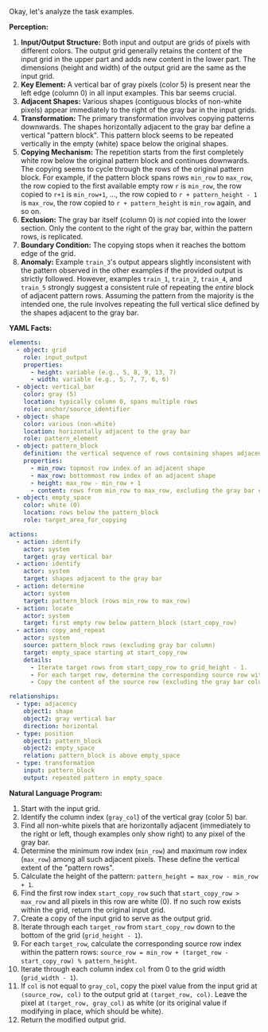 Okay, let's analyze the task examples.

**Perception:**

1.  **Input/Output Structure:** Both input and output are grids of pixels with different colors. The output grid generally retains the content of the input grid in the upper part and adds new content in the lower part. The dimensions (height and width) of the output grid are the same as the input grid.
2.  **Key Element:** A vertical bar of gray pixels (color 5) is present near the left edge (column 0) in all input examples. This bar seems crucial.
3.  **Adjacent Shapes:** Various shapes (contiguous blocks of non-white pixels) appear immediately to the right of the gray bar in the input grids.
4.  **Transformation:** The primary transformation involves copying patterns downwards. The shapes horizontally adjacent to the gray bar define a vertical "pattern block". This pattern block seems to be repeated vertically in the empty (white) space below the original shapes.
5.  **Copying Mechanism:** The repetition starts from the first completely white row below the original pattern block and continues downwards. The copying seems to cycle through the rows of the original pattern block. For example, if the pattern block spans rows `min_row` to `max_row`, the row copied to the first available empty row `r` is `min_row`, the row copied to `r+1` is `min_row+1`, ..., the row copied to `r + pattern_height - 1` is `max_row`, the row copied to `r + pattern_height` is `min_row` again, and so on.
6.  **Exclusion:** The gray bar itself (column 0) is *not* copied into the lower section. Only the content to the right of the gray bar, within the pattern rows, is replicated.
7.  **Boundary Condition:** The copying stops when it reaches the bottom edge of the grid.
8.  **Anomaly:** Example `train_3`'s output appears slightly inconsistent with the pattern observed in the other examples if the provided output is strictly followed. However, examples `train_1`, `train_2`, `train_4`, and `train_5` strongly suggest a consistent rule of repeating the *entire* block of adjacent pattern rows. Assuming the pattern from the majority is the intended one, the rule involves repeating the full vertical slice defined by the shapes adjacent to the gray bar.

**YAML Facts:**


```yaml
elements:
  - object: grid
    role: input_output
    properties:
      - height: variable (e.g., 5, 8, 9, 13, 7)
      - width: variable (e.g., 5, 7, 7, 6, 6)
  - object: vertical_bar
    color: gray (5)
    location: typically column 0, spans multiple rows
    role: anchor/source_identifier
  - object: shape
    color: various (non-white)
    location: horizontally adjacent to the gray bar
    role: pattern_element
  - object: pattern_block
    definition: the vertical sequence of rows containing shapes adjacent to the gray bar
    properties:
      - min_row: topmost row index of an adjacent shape
      - max_row: bottommost row index of an adjacent shape
      - height: max_row - min_row + 1
      - content: rows from min_row to max_row, excluding the gray bar column
  - object: empty_space
    color: white (0)
    location: rows below the pattern_block
    role: target_area_for_copying

actions:
  - action: identify
    actor: system
    target: gray vertical bar
  - action: identify
    actor: system
    target: shapes adjacent to the gray bar
  - action: determine
    actor: system
    target: pattern_block (rows min_row to max_row)
  - action: locate
    actor: system
    target: first empty row below pattern_block (start_copy_row)
  - action: copy_and_repeat
    actor: system
    source: pattern_block rows (excluding gray bar column)
    target: empty_space starting at start_copy_row
    details:
      - Iterate target rows from start_copy_row to grid_height - 1.
      - For each target row, determine the corresponding source row within the pattern block using modulo arithmetic based on pattern height.
      - Copy the content of the source row (excluding the gray bar column) to the target row.

relationships:
  - type: adjacency
    object1: shape
    object2: gray vertical bar
    direction: horizontal
  - type: position
    object1: pattern_block
    object2: empty_space
    relation: pattern_block is above empty_space
  - type: transformation
    input: pattern_block
    output: repeated pattern in empty_space
```


**Natural Language Program:**

1.  Start with the input grid.
2.  Identify the column index (`gray_col`) of the vertical gray (color 5) bar.
3.  Find all non-white pixels that are horizontally adjacent (immediately to the right or left, though examples only show right) to any pixel of the gray bar.
4.  Determine the minimum row index (`min_row`) and maximum row index (`max_row`) among all such adjacent pixels. These define the vertical extent of the "pattern rows".
5.  Calculate the height of the pattern: `pattern_height = max_row - min_row + 1`.
6.  Find the first row index `start_copy_row` such that `start_copy_row > max_row` and all pixels in this row are white (0). If no such row exists within the grid, return the original input grid.
7.  Create a copy of the input grid to serve as the output grid.
8.  Iterate through each `target_row` from `start_copy_row` down to the bottom of the grid (`grid_height - 1`).
9.  For each `target_row`, calculate the corresponding source row index within the pattern rows: `source_row = min_row + (target_row - start_copy_row) % pattern_height`.
10. Iterate through each column index `col` from 0 to the grid width (`grid_width - 1`).
11. If `col` is not equal to `gray_col`, copy the pixel value from the input grid at `(source_row, col)` to the output grid at `(target_row, col)`. Leave the pixel at `(target_row, gray_col)` as white (or its original value if modifying in place, which should be white).
12. Return the modified output grid.